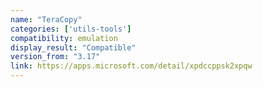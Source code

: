 ```yaml
---
name: "TeraCopy"
categories: ['utils-tools']
compatibility: emulation
display_result: "Compatible"
version_from: "3.17"
link: https://apps.microsoft.com/detail/xpdccppsk2xpqw
---
```


